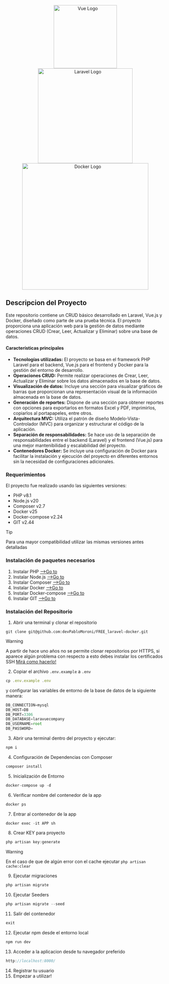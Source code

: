 <p align="center">
<img src="https://chatkitty.com/assets/images/feature-cbeb779dc53b732d404ab5c3d4c54940.png" alt="Vue Logo"  width="200">
<br>
<img src="https://raw.githubusercontent.com/laravel/art/master/logo-lockup/5%20SVG/2%20CMYK/1%20Full%20Color/laravel-logolockup-cmyk-red.svg" alt="Laravel Logo" width="300">
<br>
<img src="https://aulasoftwarelibre.github.io/taller-de-pas/Sesion-1/images/horizontal-logo-monochromatic-white.png" alt="Docker Logo" width="400">
</div>



## Descripcion del Proyecto

Este repositorio contiene un CRUD básico desarrollado en Laravel, Vue.js y Docker, diseñado como parte de una prueba técnica. El proyecto proporciona una aplicación web para la gestión de datos mediante operaciones CRUD (Crear, Leer, Actualizar y Eliminar) sobre una base de datos.
#### Características principales
- **Tecnologías utilizadas:** El proyecto se basa en el framework PHP Laravel para el backend, Vue.js para el frontend y Docker para la gestión del entorno de desarrollo.
- **Operaciones CRUD:** Permite realizar operaciones de Crear, Leer, Actualizar y Eliminar sobre los datos almacenados en la base de datos.
- **Visualización de datos:** Incluye una sección para visualizar gráficos de barras que proporcionan una representación visual de la información almacenada en la base de datos.
- **Generación de reportes:** Dispone de una sección para obtener reportes con opciones para exportarlos en formatos Excel y PDF, imprimirlos, copiarlos al portapapeles, entre otros.
- **Arquitectura MVC:** Utiliza el patrón de diseño Modelo-Vista-Controlador (MVC) para organizar y estructurar el código de la aplicación.
- **Separación de responsabilidades:** Se hace uso de la separación de responsabilidades entre el backend (Laravel) y el frontend (Vue.js) para una mejor mantenibilidad y escalabilidad del proyecto.
- **Contenedores Docker:** Se incluye una configuración de Docker para facilitar la instalación y ejecución del proyecto en diferentes entornos sin la necesidad de configuraciones adicionales.

### Requerimientos
El proyecto fue realizado usando las siguientes versiones:
- PHP v8.1
- Node.js v20
- Composer v2.7
- Docker v25
- Docker-compose v2.24
- GIT v2.44
> [!TIP]
> Para una mayor compatibilidad utilizar las mismas versiones antes detalladas

### Instalación de paquetes necesarios
1. Instalar PHP [-->Go to](https://www.php.net/manual/es/install.php)
2. Instalar Node.js [-->Go to](https://nodejs.org/en/download)
3. Instalar Composer [-->Go to](https://getcomposer.org/download/)
4. Instalar Docker [-->Go to](https://docs.docker.com/engine/install/)
5. Instalar Docker-compose [-->Go to](https://docs.docker.com/compose/install/)
6. Instalar GIT [-->Go to](https://git-scm.com/book/es/v2/Inicio---Sobre-el-Control-de-Versiones-Instalaci%C3%B3n-de-Git)

### Instalación del Repositorio
1. Abrir una terminal y clonar el repositorio
```git
git clone git@github.com:devPabloMoroni/FREE_laravel-docker.git
```
> [!WARNING]
> A partir de hace uno años no se permite clonar repositorios por HTTPS, si aparece algún problema con respecto a esto debes instalar los certificados SSH [Mirá como hacerlo!](https://docs.github.com/es/authentication/connecting-to-github-with-ssh/about-ssh)

2. Copiar el archivo `.env.example` a `.env` 
```javascript
cp .env.example .env
```
y configurar las variables de entorno de la base de datos de la siguiente manera:
```javascript
DB_CONNECTION=mysql
DB_HOST=DB
DB_PORT=3306
DB_DATABASE=laravuecompany
DB_USERNAME=root
DB_PASSWORD=
```
3. Abrir una terminal dentro del proyecto y ejecutar:
```javascript
npm i
```
4. Configuración de Dependencias con Composer
```javascript
composer install
```
5. Inicialización de Entorno
```javascript
docker-compose up -d
```
6. Verificar nombre del contenedor de la app
```javascript
docker ps
```
7. Entrar al contenedor de la app
```javascript
docker exec -it APP sh
```
8. Crear KEY para proyecto
```javascript
php artisan key:generate
```
> [!WARNING]
> En el caso de que de algún error con el cache ejecutar `php artisan cache:clear`

9. Ejecutar migraciones
```javascript
php artisan migrate
```
10. Ejecutar Seeders
```javascript
php artisan migrate --seed
```
11. Salir del contenedor
```javascript
exit
```
12. Ejecutar npm desde el entorno local
```javascript
npm run dev
```
13. Acceder a la aplicacion desde tu navegador preferido
```javascript
http://localhost:8000/
```
14. Registrar tu usuario
15. Empezar a utilizar!
